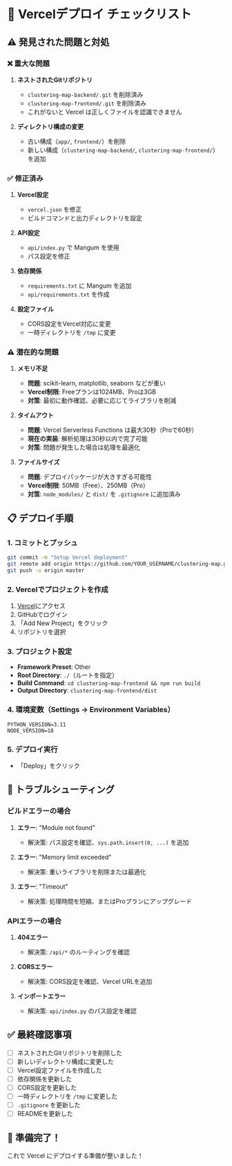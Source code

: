 # 🚀 Vercelデプロイ チェックリスト

## ⚠️ 発見された問題と対処

### ❌ 重大な問題

1. **ネストされたGitリポジトリ**
   - `clustering-map-backend/.git` を削除済み
   - `clustering-map-frontend/.git` を削除済み
   - これがないと Vercel は正しくファイルを認識できません

2. **ディレクトリ構成の変更**
   - 古い構成（`app/`, `frontend/`）を削除
   - 新しい構成（`clustering-map-backend/`, `clustering-map-frontend/`）を追加

### ✅ 修正済み

1. **Vercel設定**
   - `vercel.json` を修正
   - ビルドコマンドと出力ディレクトリを設定

2. **API設定**
   - `api/index.py` で Mangum を使用
   - パス設定を修正

3. **依存関係**
   - `requirements.txt` に Mangum を追加
   - `api/requirements.txt` を作成

4. **設定ファイル**
   - CORS設定をVercel対応に変更
   - 一時ディレクトリを `/tmp` に変更

### ⚠️ 潜在的な問題

1. **メモリ不足**
   - **問題**: scikit-learn, matplotlib, seaborn などが重い
   - **Vercel制限**: Freeプランは1024MB、Proは3GB
   - **対策**: 最初に動作確認、必要に応じてライブラリを削減

2. **タイムアウト**
   - **問題**: Vercel Serverless Functions は最大30秒（Proで60秒）
   - **現在の実装**: 解析処理は30秒以内で完了可能
   - **対策**: 問題が発生した場合は処理を最適化

3. **ファイルサイズ**
   - **問題**: デプロイパッケージが大きすぎる可能性
   - **Vercel制限**: 50MB（Free）、250MB（Pro）
   - **対策**: `node_modules/` と `dist/` を `.gitignore` に追加済み

## 📋 デプロイ手順

### 1. コミットとプッシュ
```bash
git commit -m "Setup Vercel deployment"
git remote add origin https://github.com/YOUR_USERNAME/clustering-map.git
git push -u origin master
```

### 2. Vercelでプロジェクトを作成

1. [Vercel](https://vercel.com)にアクセス
2. GitHubでログイン
3. 「Add New Project」をクリック
4. リポジトリを選択

### 3. プロジェクト設定

- **Framework Preset**: Other
- **Root Directory**: `./`（ルートを指定）
- **Build Command**: `cd clustering-map-frontend && npm run build`
- **Output Directory**: `clustering-map-frontend/dist`

### 4. 環境変数（Settings → Environment Variables）

```
PYTHON_VERSION=3.11
NODE_VERSION=18
```

### 5. デプロイ実行
- 「Deploy」をクリック

## 🐛 トラブルシューティング

### ビルドエラーの場合

1. **エラー**: "Module not found"
   - 解決策: パス設定を確認、`sys.path.insert(0, ...)` を追加

2. **エラー**: "Memory limit exceeded"
   - 解決策: 重いライブラリを削除または最適化

3. **エラー**: "Timeout"
   - 解決策: 処理時間を短縮、またはProプランにアップグレード

### APIエラーの場合

1. **404エラー**
   - 解決策: `/api/*` のルーティングを確認

2. **CORSエラー**
   - 解決策: CORS設定を確認、Vercel URLを追加

3. **インポートエラー**
   - 解決策: `api/index.py` のパス設定を確認

## ✅ 最終確認事項

- [ ] ネストされたGitリポジトリを削除した
- [ ] 新しいディレクトリ構成に変更した
- [ ] Vercel設定ファイルを作成した
- [ ] 依存関係を更新した
- [ ] CORS設定を更新した
- [ ] 一時ディレクトリを `/tmp` に変更した
- [ ] `.gitignore` を更新した
- [ ] READMEを更新した

## 🎉 準備完了！

これで Vercel にデプロイする準備が整いました！

